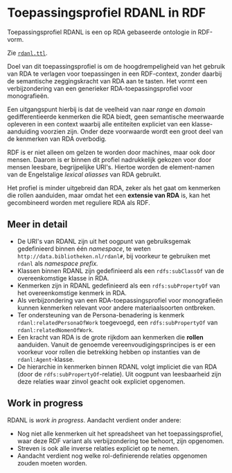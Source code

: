 # Toepassingsprofiel RDANL in RDF

Toepassingsprofiel RDANL is een op RDA gebaseerde ontologie in RDF-vorm. 

Zie [`rdanl.ttl`](rdanl.ttl).

Doel van dit toepassingsprofiel is om de hoogdrempeligheid van het gebruik van RDA te verlagen voor toepassingen in een RDF-context, zonder daarbij de semantische zeggingskracht van RDA aan te tasten. Het vormt een verbijzondering van een generieker RDA-toepassingsprofiel voor monografieën. 

Een uitgangspunt hierbij is dat de veelheid van naar *range* en *domain* gedifferentieerde kenmerken die RDA biedt, geen semantische meerwaarde opleveren in een context waarbij alle entiteiten expliciet van een klasse-aanduiding voorzien zijn. Onder deze voorwaarde wordt een groot deel van de kenmerken van RDA overbodig.

RDF is er niet alleen om gelzen te worden door machines, maar ook door mensen. Daarom is er binnen dit profiel nadrukkelijk gekozen voor door mensen leesbare, begrijpelijke URI's. Hiertoe worden de element-namen van de Engelstalige *lexical aliasses* van RDA gebruikt.

Het profiel is minder uitgebreid dan RDA, zeker als het gaat om kenmerken die rollen aanduiden, maar omdat het een **extensie van RDA** is, kan het gecombineerd worden met reguliere RDA als RDF.

## Meer in detail

* De URI's van RDANL zijn uit het oogpunt van gebruiksgemak gedefinieerd binnen één *namespace*, te weten  `http://data.bibliotheken.nl/rdanl#`, bij voorkeur te gebruiken met `rdanl` als *namespace prefix.*
* Klassen binnen RDANL zijn gedefinieerd als een `rdfs:subClassOf` van de overeenkomstige klasse in RDA.
* Kenmerken zijn in RDANL gedefinieerd als een `rdfs:subPropertyOf` van het overeenkomstige kenmerk in RDA.
* Als verbijzondering van een RDA-toepassingsprofiel voor monografieën kunnen kenmerken relevant voor andere materiaalsoorten ontbreken.
* Ter ondersteuning van de Persona-benadering is kenmerk `rdanl:relatedPersonaOfWork` toegevoegd, een `rdfs:subPropertyOf` van `rdanl:relatedNomenOfWork`. 
* Een kracht van RDA is de grote rijkdom aan kenmerken die **rollen** aanduiden. Vanuit de genoemde vereenvoudigingsprincipes is er een voorkeur voor rollen die betrekking hebben op instanties van de `rdanl:Agent`-klasse.
* De hierarchie in kenmerken binnen RDANL volgt impliciet die van RDA (door de `rdfs:subPropertyOf`-relatie). Uit oogpunt van leesbaarheid zijn deze relaties waar zinvol geacht ook expliciet opgenomen.

## Work in progress

RDANL is *work in progress*. Aandacht verdient onder andere:

* Nog niet alle kenmerken uit het spreadsheet van het toepassingsprofiel, waar deze RDF variant als verbijzondering toe behoort, zijn opgenomen.
* Streven is ook alle inverse relaties expliciet op te nemen.
* Aandacht verdient nog welke rol-definierende relaties opgenomen zouden moeten worden.

